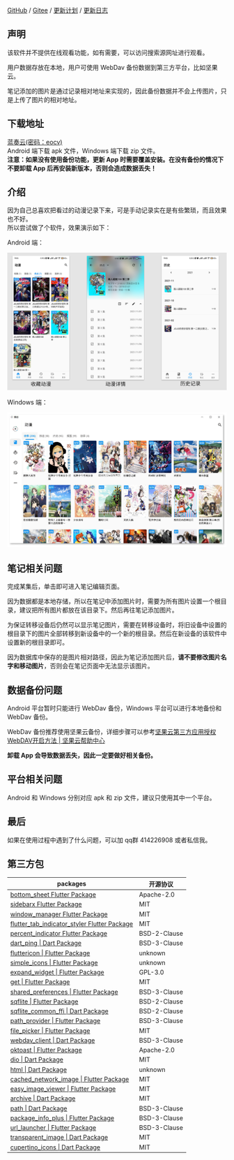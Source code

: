 [GitHub](https://github.com/linyi102/anime_trace) / [Gitee](https://gitee.com/linyi517/anime_trace) / [更新计划](https://www.wolai.com/6CcZSostD8Se5zuqfTNkAC) / [更新日志](https://www.wolai.com/gqSMt2YRuNEzZBwwB5dpVA)

## 声明

该软件并不提供在线观看功能，如有需要，可以访问搜索源网址进行观看。

用户数据存放在本地，用户可使用 WebDav 备份数据到第三方平台，比如坚果云。

笔记添加的图片是通过记录相对地址来实现的，因此备份数据并不会上传图片，只是上传了图片的相对地址。

## 下载地址

[蓝奏云(密码：eocv)](https://wwc.lanzouw.com/b01uyqcrg?password=eocv)<br />Android 端下载 apk 文件，Windows 端下载 zip 文件。<br />
**注意：如果没有使用备份功能，更新 App 时需要覆盖安装。在没有备份的情况下不要卸载 App 后再安装新版本，否则会造成数据丢失！**

## 介绍

因为自己总喜欢把看过的动漫记录下来，可是手动记录实在是有些繁琐，而且效果也不好。<br />
所以尝试做了个软件，效果演示如下：

Android 端：

![](./assets/images/example-android.png)

Windows 端：

![](./assets/images/example-win.png)

## 笔记相关问题

完成某集后，单击即可进入笔记编辑页面。

因为数据都是本地存储，所以在笔记中添加图片时，需要为所有图片设置一个根目录，建议把所有图片都放在该目录下。然后再往笔记添加图片。

为保证转移设备后仍然可以显示笔记图片，需要在转移设备时，将旧设备中设置的根目录下的图片全部转移到新设备中的一个新的根目录。然后在新设备的该软件中设置新的根目录即可。

因为数据库中保存的是图片相对路径，因此为笔记添加图片后，**请不要修改图片名字和移动图片**，否则会在笔记页面中无法显示该图片。

## 数据备份问题

Android 平台暂时只能进行 WebDav 备份，Windows 平台可以进行本地备份和 WebDav 备份。

WebDav 备份推荐使用坚果云备份，详细步骤可以参考[坚果云第三方应用授权WebDAV开启方法 | 坚果云帮助中心](https://help.jianguoyun.com/?p=2064)

**卸载 App 会导致数据丢失，因此一定要做好相关备份。**

## 平台相关问题

Android 和 Windows 分别对应 apk 和 zip 文件，建议只使用其中一个平台。

## 最后

如果在使用过程中遇到了什么问题，可以加 qq群 414226908 或者私信我。

## 第三方包

| packages                                                     | 开源协议     |
| ------------------------------------------------------------ | ------------ |
| [bottom_sheet Flutter Package](https://pub.flutter-io.cn/packages/bottom_sheet) | Apache-2.0   |
| [sidebarx Flutter Package](https://pub.flutter-io.cn/packages/sidebarx) | MIT          |
| [window_manager Flutter Package](https://pub.flutter-io.cn/packages/window_manager) | MIT          |
| [flutter_tab_indicator_styler Flutter Package](https://pub.flutter-io.cn/packages/flutter_tab_indicator_styler) | MIT          |
| [percent_indicator Flutter Package](https://pub.flutter-io.cn/packages/percent_indicator) | BSD-2-Clause |
| [dart_ping \| Dart Package](https://pub.flutter-io.cn/packages/dart_ping) | BSD-3-Clause |
| [fluttericon \| Flutter Package](https://pub.flutter-io.cn/packages/fluttericon) | unknown      |
| [simple_icons \| Flutter Package](https://pub.flutter-io.cn/packages/simple_icons) | unknown      |
| [expand_widget \| Flutter Package](https://pub.flutter-io.cn/packages/expand_widget) | GPL-3.0      |
| [get \| Flutter Package](https://pub.flutter-io.cn/packages/get) | MIT          |
| [shared_preferences \| Flutter Package](https://pub.flutter-io.cn/packages/shared_preferences) | BSD-3-Clause |
| [sqflite \| Flutter Package](https://pub.flutter-io.cn/packages/sqflite) | BSD-2-Clause |
| [sqflite_common_ffi \| Dart Package](https://pub.flutter-io.cn/packages/sqflite_common_ffi) | BSD-2-Clause |
| [path_provider \| Flutter Package](https://pub.flutter-io.cn/packages/path_provider) | BSD-3-Clause |
| [file_picker \| Flutter Package](https://pub.flutter-io.cn/packages/file_picker) | MIT          |
| [webdav_client \| Dart Package](https://pub.flutter-io.cn/packages/webdav_client) | BSD-3-Clause |
| [oktoast \| Flutter Package](https://pub.flutter-io.cn/packages/oktoast) | Apache-2.0   |
| [dio \| Dart Package](https://pub.flutter-io.cn/packages/dio) | MIT          |
| [html \| Dart Package](https://pub.flutter-io.cn/packages/html) | unknown      |
| [cached_network_image \| Flutter Package](https://pub.flutter-io.cn/packages/cached_network_image) | MIT          |
| [easy_image_viewer \| Flutter Package](https://pub.flutter-io.cn/packages/easy_image_viewer) | MIT          |
| [archive \| Dart Package](https://pub.flutter-io.cn/packages/archive) | MIT          |
| [path \| Dart Package](https://pub.flutter-io.cn/packages/path) | BSD-3-Clause |
| [package_info_plus \| Flutter Package](https://pub.flutter-io.cn/packages/package_info_plus) | BSD-3-Clause |
| [url_launcher \| Flutter Package](https://pub.flutter-io.cn/packages/url_launcher) | BSD-3-Clause |
| [transparent_image \| Dart Package](https://pub.flutter-io.cn/packages/transparent_image) | MIT          |
| [cupertino_icons \| Dart Package](https://pub.flutter-io.cn/packages/cupertino_icons) | MIT          |

